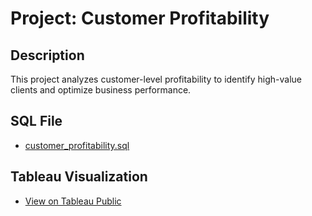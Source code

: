 # Project: Customer Profitability

## Description
This project analyzes customer-level profitability to identify high-value clients and optimize business performance.

## SQL File
- [customer_profitability.sql](customer_profitability.sql)

## Tableau Visualization
- [View on Tableau Public](https://public.tableau.com/app/profile/arya.rezvani/viz/customerprofitability_17542890049150/overview)

